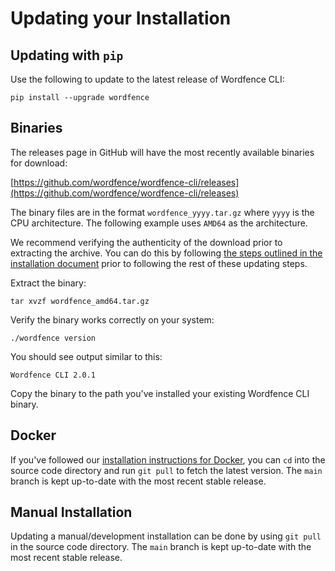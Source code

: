 # Updating your Installation

## Updating with `pip` 

Use the following to update to the latest release of Wordfence CLI:

	pip install --upgrade wordfence

## Binaries

The releases page in GitHub will have the most recently available binaries for download:

[https://github.com/wordfence/wordfence-cli/releases](https://github.com/wordfence/wordfence-cli/releases)

The binary files are in the format `wordfence_yyyy.tar.gz` where `yyyy` is the CPU architecture. The following example uses `AMD64` as the architecture. 

We recommend verifying the authenticity of the download prior to extracting the archive. You can do this by following [the steps outlined in the installation document](Installation.md#verifying-the-authenticity-of-a-release-asset) prior to following the rest of these updating steps. 

Extract the binary:

	tar xvzf wordfence_amd64.tar.gz

Verify the binary works correctly on your system:

	./wordfence version

You should see output similar to this:

	Wordfence CLI 2.0.1

Copy the binary to the path you've installed your existing Wordfence CLI binary.

## Docker

If you've followed our [installation instructions for Docker](Installation.md#docker), you can `cd` into the source code directory and run `git pull` to fetch the latest version. The `main` branch is kept up-to-date with the most recent stable release.

## Manual Installation

Updating a manual/development installation can be done by using `git pull` in the source code directory. The `main` branch is kept up-to-date with the most recent stable release.